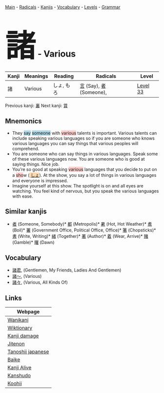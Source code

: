 <style> bigfont {font-size: 100px}</style>
[Main](../index.md) -
[Radicals](../radicals.md) -
[Kanjis](../kanjis.md) -
[Vocabulary](../vocabulary.md) -
[Levels](../levels.md) -
[Grammar](../grammar.md)
# <bigfont> 諸</bigfont> - Various 

| Kanji | Meanings | Reading | Radicals | Level |
| --- | --- | --- | --- | --- |
| 諸 | Various | しょ, もろ | [言](../radicals/言.md) (Say), [者](../radicals/者.md) (Someone),  | [Level 33](../levels/wk_level33.md) |

Previous kanji: [裏](裏.md) Next kanji: [賃](賃.md) 

## Mnemonics
 * They <span style="background-color:#ADD8E6"> say</span> <span style="background-color:#ADD8E6"> someone</span> with <span style="background-color:#ffcccb"> various</span> talents is important. Various talents can include speaking various languages so if you are someone who knows various languages you can say things that various peoples will comprehend.
* You are someone who can say things in various languages. Speak some of these various languages now. You are someone who is good at saying things. Nice job.
* You’re so good at speaking <span style="background-color:#ffcccb"> various</span> languages that you decide to put on a <span style="background-color:#ffcccb"> sho</span>w (<span style="background-color:#fed8b1"> [しょ](https://jisho.org/search/しょ)</span>). At the show, you say a lot of things in various languages and everyone is impressed.
* Imagine yourself at this show. The spotlight is on and all eyes are watching. You feel kind of nervous, but you speak the various languages with ease.


## Similar kanjis
 * [者](者.md) (Someone, Somebody)* [都](都.md) (Metropolis)* [暑](暑.md) (Hot, Hot Weather)* [煮](煮.md) (Boil)* [署](署.md) (Government Office, Political Office, Office)* [箸](箸.md) (Chopsticks)* [書](書.md) (Write, Writing)* [緒](緒.md) (Together)* [著](著.md) (Author)* [着](着.md) (Wear, Arrive)* [賭](賭.md) (Gamble)* [曙](曙.md) (Dawn)


## Vocabulary
 * [諸君](../vocabulary/諸.md), (Gentlemen, My Friends, Ladies And Gentlemen)
* [諸〜](../vocabulary/諸.md), (Various)
* [諸々](../vocabulary/諸.md), (Various, All Kinds Of)



## Links 

| Webpage |
| --- |
| [Wanikani          ](https://www.wanikani.com/kanji/諸) |
| [Wiktionary        ](https://en.wiktionary.org/wiki/諸) |
| [Kanji damage      ](http://www.kanjidamage.com/kanji/search?utf8=✓&q=諸) |
| [Jitenon           ](https://jitenon.com/kanji/諸) |
| [Tanoshii japanese ](https://www.tanoshiijapanese.com/dictionary/kanji.cfm?k=諸) |
| [Baike             ](https://baike.baidu.com/item/諸) |
| [Kanji Alive       ](https://app.kanjialive.com/諸) |
| [Kanshudo          ](https://www.kanshudo.com/searchmn?q=諸) |
| [Koohii            ](https://kanji.koohii.com/study/kanji/諸) |
